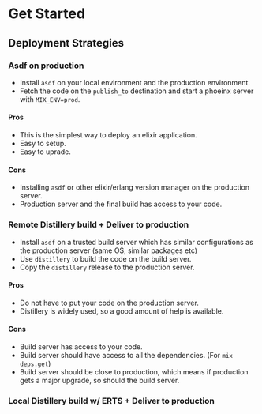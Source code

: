 # Get Started

## Deployment Strategies

### Asdf on production

- Install `asdf` on your local environment and the production environment.
- Fetch the code on the `publish_to` destination and start a phoeinx server
with `MIX_ENV=prod`.

#### Pros

- This is the simplest way to deploy an elixir application.
- Easy to setup.
- Easy to uprade.

#### Cons

- Installing `asdf` or other elixir/erlang version manager on the production
server.
- Production server and the final build has access to your code.


### Remote Distillery build + Deliver to production

- Install `asdf` on a trusted build server which has similar configurations
as the production server (same OS, similar packages etc)
- Use `distillery` to build the code on the build server.
- Copy the `distillery` release to the production server.

#### Pros

- Do not have to put your code on the production server.
- Distillery is widely used, so a good amount of help is available.

#### Cons

- Build server has access to your code.
- Build server should have access to all the dependencies. (For `mix deps.get`)
- Build server should be close to production, which means if production gets
a major upgrade, so should the build server.


### Local Distillery build w/ ERTS + Deliver to production
